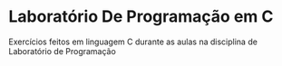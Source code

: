 # Laboratório De Programação em C
 Exercícios feitos em linguagem C durante as aulas na disciplina de Laboratório de Programação
